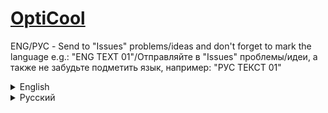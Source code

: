 # [OptiCool](https://modrinth.com/modpack/opticool)
ENG/РУС - Send to "Issues" problems/ideas and don't forget to mark the language e.g.: "ENG TEXT 01"/Отправляйте в "Issues" проблемы/идеи, а также не забудьте подметить язык, например: "РУС ТЕКСТ 01"


<details>
<summary>English</summary>

**OptiCool** is a modpack that has **improved optimization** and **support OptiFine features**! 


<details>
<summary>Optimization Comparison</summary>

Let's compare OptiCool 1.0 B1 pre1 with [OptiFabric](https://modrinth.com/modpack/optifabric-modpack) and OptiFine (1.21.4)!

Menu in 1.21.4 OptiFine
![2025-05-21_17 12 31](https://github.com/user-attachments/assets/686e263c-cbde-4642-991b-67ca58cf7a08)
![2025-05-21_17 12 37](https://github.com/user-attachments/assets/3f5ad2b0-aa48-457b-a2a7-d4533a6048b0)
![2025-05-21_17 12 43](https://github.com/user-attachments/assets/407805e0-3887-4356-b0c9-56f9b55ae59d)

Menu in OptiFabric (Modpack)
![2025-05-21_20 03 22](https://github.com/user-attachments/assets/aecc1faa-4c89-418a-afcd-6c7973a16617)
![2025-05-21_20 04 09](https://github.com/user-attachments/assets/518abcc3-d3ff-4b13-a05e-1539b14b7b18)
![2025-05-21_20 04 15](https://github.com/user-attachments/assets/919c5f7e-496a-4cf1-9737-7f71d51faa11)

Menu in OptiCool 1.0 B1 pre1
![2025-05-21_20 28 45](https://github.com/user-attachments/assets/606ccb36-553f-4460-8cb6-f2f894aeade8)
![2025-05-21_20 29 05](https://github.com/user-attachments/assets/842f652a-4004-4803-9a4f-4985a904fee6)
![2025-05-21_20 29 13](https://github.com/user-attachments/assets/934ebe67-0492-4564-870c-ac313dd9ae97)
![2025-05-21_20 29 18](https://github.com/user-attachments/assets/036c04dc-afb3-4573-967e-bba21e09501b)

As you've already noticed for yourself that OptiCool is inspired by old OptiFine parts...

Now let's get to the most interesting part - FPS Testing!

FPS with 1.21.4 OptiFine
![2025-05-21_21 04 42](https://github.com/user-attachments/assets/a2efdc3a-a2d6-4da2-b7b8-5a0129538de4)
I had to put 12 chunks to have an accurate result.

FPS with OptiFabric (Modpack)
![2025-05-21_20 50 14](https://github.com/user-attachments/assets/6b83e521-fdec-4ca4-96cd-4d20d8c9ab3a)

FPS with OptiCool 1.0 B1 pre1
![2025-05-21_21 35 59](https://github.com/user-attachments/assets/57390dec-f9b2-429e-9def-8fa27f9a6bbd)
Why this result? Most likely because OptiCool uses optimized settings options that try to give the look of Minecraft on Fancy graphics although it's Fast and fixes the big lag issues from particles.

</details>



<details>
<summary>Additional</summary>

In new versions there will be **updates or add mods for optimization / mods for OptiFine features**.

</details>



There are **8 editions** (2 editions support both **Fabric** and **Quilt**) of OptiCool:

1. Default Edition (The name of the edition is hidden and looks like this: OptiCool) - **basic OptiCool**.
2. **Plus Edition** - **improved version of OptiCool** where **useful mods are added**!
3. **NeoForge** Edition - OptiCool port on **NeoForge**.
4. **NeoForge Plus Edition** - **OptiCool: Plus Edition** port on **NeoForge**.

Non-updatable:
1. OptiCool Beta 1.7.3 - OptiCool for Beta 1.7.3 (Babric) Reason: Not supporting json files.
2. OptiCool Beta 1.7.3: Plus Edition - OptiCool: Plus Edition for Beta 1.7.3 (Babric) Reason: Not supporting json files.
<details>
<summary>Spoiler</summary>

New editions may be completely different and you may not like it. 

</details>


</details>





<details>
<summary>Русский</summary>

**OptiCool** - модпак с **улучшенной оптимизацией** и **поддержкой возможностей OptiFine**! 


<details>
<summary>Сравнение Оптимизации</summary>

Давайте сравним OptiCool 1.0 B1 pre1 с [OptiFabric](https://modrinth.com/modpack/optifabric-modpack) и OptiFine (1.21.4)!

Меню в 1.21.4 OptiFine
![2025-05-21_17 12 31](https://github.com/user-attachments/assets/686e263c-cbde-4642-991b-67ca58cf7a08)
![2025-05-21_17 12 37](https://github.com/user-attachments/assets/3f5ad2b0-aa48-457b-a2a7-d4533a6048b0)
![2025-05-21_17 12 43](https://github.com/user-attachments/assets/407805e0-3887-4356-b0c9-56f9b55ae59d)

Меню в OptiFabric (Модпак)
![2025-05-21_20 03 22](https://github.com/user-attachments/assets/aecc1faa-4c89-418a-afcd-6c7973a16617)
![2025-05-21_20 04 09](https://github.com/user-attachments/assets/518abcc3-d3ff-4b13-a05e-1539b14b7b18)
![2025-05-21_20 04 15](https://github.com/user-attachments/assets/919c5f7e-496a-4cf1-9737-7f71d51faa11)

Меню в OptiCool 1.0 B1 pre1
![2025-05-21_20 28 45](https://github.com/user-attachments/assets/606ccb36-553f-4460-8cb6-f2f894aeade8)
![2025-05-21_20 29 05](https://github.com/user-attachments/assets/842f652a-4004-4803-9a4f-4985a904fee6)
![2025-05-21_20 29 13](https://github.com/user-attachments/assets/934ebe67-0492-4564-870c-ac313dd9ae97)
![2025-05-21_20 29 18](https://github.com/user-attachments/assets/036c04dc-afb3-4573-967e-bba21e09501b)

Как вы уже и сами заметили, что OptiCool вдохновляется старыми деталями OptiFine...

Теперь перейдём к самому интересному - Тестирование FPS!

FPS с 1.21.4 OptiFine
![2025-05-21_21 04 42](https://github.com/user-attachments/assets/a2efdc3a-a2d6-4da2-b7b8-5a0129538de4)
Пришлось поставить 12 чанков, чтобы был результат точен.

FPS с OptiFabric (Модпак)
![2025-05-21_20 50 14](https://github.com/user-attachments/assets/6b83e521-fdec-4ca4-96cd-4d20d8c9ab3a)

FPS с OptiCool 1.0 B1 pre1
![2025-05-21_21 35 59](https://github.com/user-attachments/assets/57390dec-f9b2-429e-9def-8fa27f9a6bbd)
Почему такой результат? Скорее всего из-за того, что OptiCool использует оптимизированные варианты настроек, которые стараются придать вид Minecraft на Детальном графике, хотя это Быстрая и исправить большие проблемы с лагами от частиц.

</details>



<details>
<summary>Дополнительно</summary>

В новых версиях будут **обновления или добавления модов для оптимизации / модов для возможностей OptiFine**.

</details>



Имеются **8 изданий** (2 издания поддерживают и **Fabric**, и **Quilt**) OptiCool:

1. Default Edition (Название издания скрыто и это выглядит вот так: OptiCool) - **обычный OptiCool**.
2. **Plus Edition** - **улучшенная версия OptiCool** где **добавлены полезные моды**!
3. **NeoForge** Edition - порт OptiCool на **NeoForge**.
4. **NeoForge Plus Edition** - порт **OptiCool: Plus Edition** на **NeoForge**.

Не обновляемые:
1. OptiCool Beta 1.7.3 - OptiCool для Beta 1.7.3 (Babric) Причина: Не поддержка json файлов.
2. OptiCool Beta 1.7.3: Plus Edition - OptiCool: Plus Edition для Beta 1.7.3 (Babric) Причина: Не поддержка json файлов.
<details>
<summary>Спойлер</summary>

Новые издания могут быть совершенно другими и вам это может не понравиться. 

</details>


</details>


